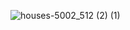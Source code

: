 ![houses-5002_512 (2) (1)](https://github.com/qetqet910/qetqet910/assets/79036088/f2d694d7-2f57-4c41-9bcf-b14ada8ebd2b)

